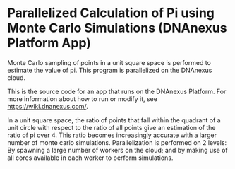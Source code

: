 <!-- dx-header -->
# Parallelized Calculation of Pi using Monte Carlo Simulations (DNAnexus Platform App)

Monte Carlo sampling of points in a unit square space is performed to estimate the value of pi. This program is parallelized on the DNAnexus cloud.

This is the source code for an app that runs on the DNAnexus Platform.
For more information about how to run or modify it, see
https://wiki.dnanexus.com/.
<!-- /dx-header -->

In a unit square space, the ratio of points that fall within the quadrant of a unit circle with respect to the ratio of all points give an estimation of the ratio of pi over 4. This ratio becomes increasingly accurate with a larger number of monte carlo simulations. Parallelization is performed on 2 levels: By spawning a large number of workers on the cloud; and by making use of all cores available in each worker to perform simulations.

<!--
TODO: This app directory was automatically generated by dx-app-wizard;
please edit this Readme.md file to include essential documentation about
your app that would be helpful to users. (Also see the
Readme.developer.md.) Once you're done, you can remove these TODO
comments.

For more info, see https://wiki.dnanexus.com/Developer-Portal.
-->

